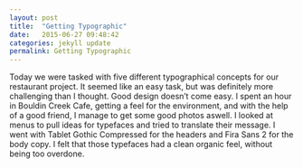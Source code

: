 ```yaml
---
layout: post
title:  "Getting Typographic"
date:   2015-06-27 09:48:42
categories: jekyll update
permalink: Getting Typographic
---
```



Today we were tasked with five different typographical concepts for our restaurant project. It seemed like an easy task, but was definitely more challenging than I thought. Good design  doesn’t come easy. I spent an hour in Bouldin Creek Cafe, getting a feel for the environment, and with the help of a good friend, I manage to get some good photos aswell. I looked at menus to pull ideas for typefaces and tried to translate their message. I went with Tablet Gothic Compressed for the headers and Fira Sans 2 for the body copy. I felt that those typefaces had a clean organic feel, without being too overdone.


